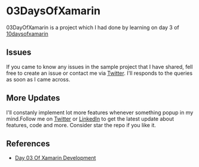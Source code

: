 # 03DaysOfXamarin
03DayOfXamarin is a  project which I had done by learning on day 3 of  [10daysofxamarin](https://10daysofxamarin.blog)

## Issues
If you came to know any issues in the sample project that I have shared, fell free to create an issue or contact me via 
[Twitter](https://twitter.com/devinmaking). I'll responds to the queries as soon as I came across. 

## More Updates
I'll constanly implement lot more features whenever something popup in my mind.Follow me on [Twitter](https://twitter.com/devinmaking) or [LinkedIn](https://www.linkedin.com/in/shankar-mathesh) to get the latest update about features, code and more. Consider star the repo if you like it. 

## References
- [Day 03 Of Xamarin Development](https://10daysofxamarin.blog/2019/03/07/day-3/)
